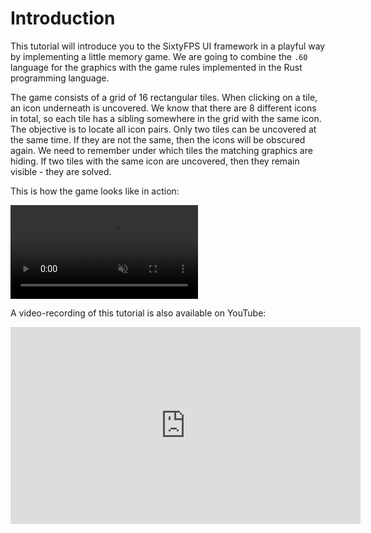 # Introduction

This tutorial will introduce you to the SixtyFPS UI framework in a playful way by implementing a little memory game. We are going to combine the `.60` language for the graphics with the game rules implemented in the Rust programming language.

The game consists of a grid of 16 rectangular tiles. When clicking on a tile, an icon underneath is uncovered.
We know that there are 8 different icons in total, so each tile has a sibling somewhere in the grid with the
same icon. The objective is to locate all icon pairs. Only two tiles can be uncovered at the same time. If they
are not the same, then the icons will be obscured again. We need to remember under which tiles the matching
graphics are hiding. If two tiles with the same icon are uncovered, then they remain visible - they are solved.

This is how the game looks like in action:

<video autoplay loop muted playsinline src="https://sixtyfps.io/blog/memory-game-tutorial/memory_clip.mp4"
        class="img-fluid img-thumbnail rounded"></video>

A video-recording of this tutorial is also available on YouTube:

<iframe width="560" height="315" src="https://www.youtube-nocookie.com/embed/_-Hxr6ZrHyo" title="YouTube video player" frameborder="0" allow="accelerometer; autoplay; clipboard-write; encrypted-media; gyroscope; picture-in-picture" allowfullscreen></iframe>